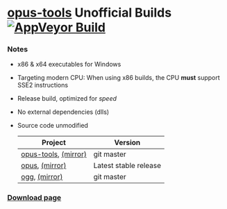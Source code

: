 ﻿# [opus-tools](https://www.opus-codec.org/) Unofficial Builds [![AppVeyor Build](https://ci.appveyor.com/api/projects/status/github/Chocobo1/opus-tools_win32-build?branch=master&svg=true)](https://ci.appveyor.com/project/Chocobo1/opus-tools-win32-build)


### Notes
* x86 & x64 executables for Windows
* Targeting modern CPU: When using x86 builds, the CPU **must** support SSE2 instructions
* Release build, optimized for *speed*
* No external dependencies (dlls)
* Source code unmodified

  |Project|Version|
  |---|---|
  |[opus-tools](https://git.xiph.org/?p=opus-tools.git), [(mirror)](https://github.com/xiph/opus-tools)|git master|
  |[opus](https://git.xiph.org/?p=opus.git), [(mirror)](https://github.com/xiph/opus)|Latest stable release|
  |[ogg](https://git.xiph.org/?p=ogg.git), [(mirror)](https://github.com/xiph/ogg)|git master|


### [Download page](https://github.com/Chocobo1/opus-tools_win32-build/releases)
